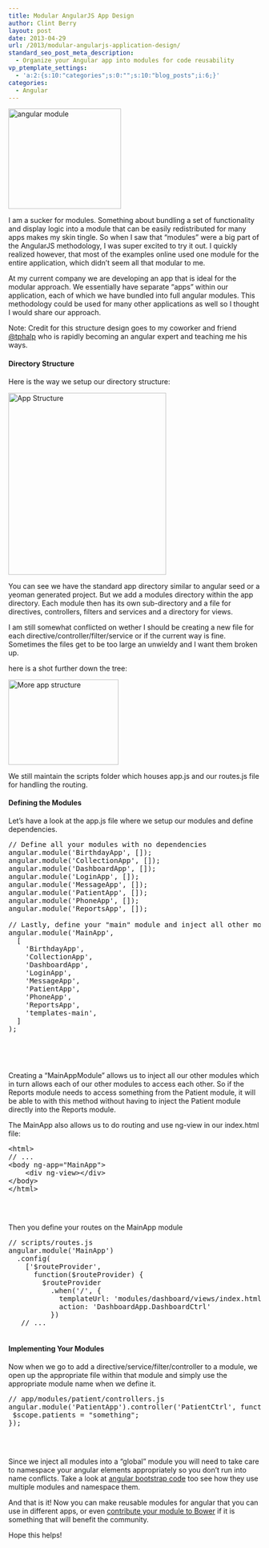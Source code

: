 ```yaml
---
title: Modular AngularJS App Design
author: Clint Berry
layout: post
date: 2013-04-29
url: /2013/modular-angularjs-application-design/
standard_seo_post_meta_description:
  - Organize your Angular app into modules for code reusability
vp_ptemplate_settings:
  - 'a:2:{s:10:"categories";s:0:"";s:10:"blog_posts";i:6;}'
categories:
  - Angular
---
```

<img src="http://clintberry.com/images/angular-module1.png" alt="angular module" width="225" height="200" class="alignleft size-full wp-image-836" />
  
I am a sucker for modules. Something about bundling a set of functionality and display logic into a module that can be easily redistributed for many apps makes my skin tingle. So when I saw that &#8220;modules&#8221; were a big part of the AngularJS methodology, I was super excited to try it out. I quickly realized however, that most of the examples online used one module for the entire application, which didn&#8217;t seem all that modular to me.
  
<!--more-->


  
At my current company we are developing an app that is ideal for the modular approach. We essentially have separate &#8220;apps&#8221; within our application, each of which we have bundled into full angular modules. This methodology could be used for many other applications as well so I thought I would share our approach.

<div class="alert alert-info">
  Note: Credit for this structure design goes to my coworker and friend <a href="https://twitter.com/tphalp" title="Tyson" target="_blank">@tphalp</a> who is rapidly becoming an angular expert and teaching me his ways.
</div>

#### Directory Structure

Here is the way we setup our directory structure:

<img src="http://clintberry.com/images/Screen-Shot-2013-04-23-at-7.23.24-PM.png" alt="App Structure" width="315" height="363" class="alignnone size-full wp-image-807" />

You can see we have the standard app directory similar to angular seed or a yeoman generated project. But we add a modules directory within the app directory. Each module then has its own sub-directory and a file for directives, controllers, filters and services and a directory for views. 

I am still somewhat conflicted on wether I should be creating a new file for each directive/controller/filter/service or if the current way is fine. Sometimes the files get to be too large an unwieldy and I want them broken up.

here is a shot further down the tree:
  
<img src="http://clintberry.com/images/Screen-Shot-2013-04-23-at-7.23.56-PM.png" alt="More app structure" width="220" height="170" class="alignnone size-full wp-image-817" />

We still maintain the scripts folder which houses app.js and our routes.js file for handling the routing.

#### Defining the Modules

Let&#8217;s have a look at the app.js file where we setup our modules and define dependencies.

<pre class="wp-code-highlight prettyprint">// Define all your modules with no dependencies
angular.module(&#039;BirthdayApp&#039;, []);
angular.module(&#039;CollectionApp&#039;, []);
angular.module(&#039;DashboardApp&#039;, []);
angular.module(&#039;LoginApp&#039;, []);
angular.module(&#039;MessageApp&#039;, []);
angular.module(&#039;PatientApp&#039;, []);
angular.module(&#039;PhoneApp&#039;, []);
angular.module(&#039;ReportsApp&#039;, []);

// Lastly, define your "main" module and inject all other modules as dependencies
angular.module(&#039;MainApp&#039;,
  [
    &#039;BirthdayApp&#039;,
    &#039;CollectionApp&#039;,
    &#039;DashboardApp&#039;,
    &#039;LoginApp&#039;,
    &#039;MessageApp&#039;,
    &#039;PatientApp&#039;,
    &#039;PhoneApp&#039;,
    &#039;ReportsApp&#039;,
    &#039;templates-main&#039;,
  ]
);

</pre>

##### &nbsp;

Creating a &#8220;MainAppModule&#8221; allows us to inject all our other modules which in turn allows each of our other modules to access each other. So if the Reports module needs to access something from the Patient module, it will be able to with this method without having to inject the Patient module directly into the Reports module.

The MainApp also allows us to do routing and use ng-view in our index.html file:

<pre class="wp-code-highlight prettyprint">&lt;html&gt;
// ...
&lt;body ng-app="MainApp"&gt;
    &lt;div ng-view&gt;&lt;/div&gt;
&lt;/body&gt;
&lt;/html&gt;
</pre>

##### &nbsp;

Then you define your routes on the MainApp module

<pre class="wp-code-highlight prettyprint">// scripts/routes.js
angular.module(&#039;MainApp&#039;)
  .config(
    [&#039;$routeProvider&#039;,
      function($routeProvider) {
        $routeProvider
          .when(&#039;/&#039;, {
            templateUrl: &#039;modules/dashboard/views/index.html&#039;,
            action: &#039;DashboardApp.DashboardCtrl&#039;
          })
   // ...

</pre>

#### Implementing Your Modules

Now when we go to add a directive/service/filter/controller to a module, we open up the appropriate file within that module and simply use the appropriate module name when we define it.

<pre class="wp-code-highlight prettyprint">// app/modules/patient/controllers.js
angular.module(&#039;PatientApp&#039;).controller(&#039;PatientCtrl&#039;, function($scope) {
 $scope.patients = "something";
});
</pre>

##### &nbsp;

Since we inject all modules into a &#8220;global&#8221; module you will need to take care to namespace your angular elements appropriately so you don&#8217;t run into name conflicts. Take a look at <a href="https://github.com/angular-ui/bootstrap" title="Angular Bootstrap Github" target="_blank">angular bootstrap code</a> too see how they use multiple modules and namespace them.

And that is it! Now you can make reusable modules for angular that you can use in different apps, or even <a href="http://briantford.com/blog/angular-bower.html" title="angular modules in bower" target="_blank">contribute your module to Bower</a> if it is something that will benefit the community.

Hope this helps!